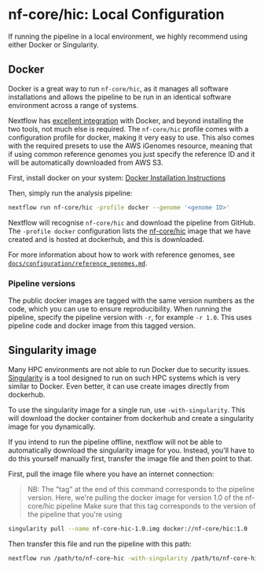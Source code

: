 # nf-core/hic: Local Configuration

If running the pipeline in a local environment, we highly recommend using either Docker or Singularity.

## Docker
Docker is a great way to run `nf-core/hic`, as it manages all software installations and allows the pipeline to be run in an identical software environment across a range of systems.

Nextflow has [excellent integration](https://www.nextflow.io/docs/latest/docker.html) with Docker, and beyond installing the two tools, not much else is required. The `nf-core/hic` profile comes with a configuration profile for docker, making it very easy to use. This also comes with the required presets to use the AWS iGenomes resource, meaning that if using common reference genomes you just specify the reference ID and it will be automatically downloaded from AWS S3.

First, install docker on your system: [Docker Installation Instructions](https://docs.docker.com/engine/installation/)

Then, simply run the analysis pipeline:

```bash
nextflow run nf-core/hic -profile docker --genome '<genome ID>'
```

Nextflow will recognise `nf-core/hic` and download the pipeline from GitHub. The `-profile docker` configuration lists the [nf-core/hic](https://hub.docker.com/r/nfcore/hic/) image that we have created and is hosted at dockerhub, and this is downloaded.

For more information about how to work with reference genomes, see [`docs/configuration/reference_genomes.md`](reference_genomes.md).

### Pipeline versions
The public docker images are tagged with the same version numbers as the code, which you can use to ensure reproducibility. When running the pipeline, specify the pipeline version with `-r`, for example `-r 1.0`. This uses pipeline code and docker image from this tagged version.


## Singularity image
Many HPC environments are not able to run Docker due to security issues. [Singularity](http://singularity.lbl.gov/) is a tool designed to run on such HPC systems which is very similar to Docker. Even better, it can use create images directly from dockerhub.

To use the singularity image for a single run, use `-with-singularity`. This will download the docker container from dockerhub and create a singularity image for you dynamically.

If you intend to run the pipeline offline, nextflow will not be able to automatically download the singularity image for you. Instead, you'll have to do this yourself manually first, transfer the image file and then point to that.

First, pull the image file where you have an internet connection:

> NB: The "tag" at the end of this command corresponds to the pipeline version.
> Here, we're pulling the docker image for version 1.0 of the nf-core/hic pipeline
> Make sure that this tag corresponds to the version of the pipeline that you're using

```bash
singularity pull --name nf-core-hic-1.0.img docker://nf-core/hic:1.0
```

Then transfer this file and run the pipeline with this path:

```bash
nextflow run /path/to/nf-core-hic -with-singularity /path/to/nf-core-hic-1.0.img
```
